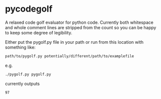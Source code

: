 pycodegolf
==========

A relaxed code golf evaluator for python code. Currently both whitespace and
whole comment lines are stripped from the count so you can be happy to keep
some degree of legibility.

Either put the pygolf.py file in your path or run from this location with
something like:

```sh
path/to/pygolf.py potentially/different/path/to/examplefile
```

e.g.

```sh
./pygolf.py pygolf.py
```

currently outputs

```
97
```
